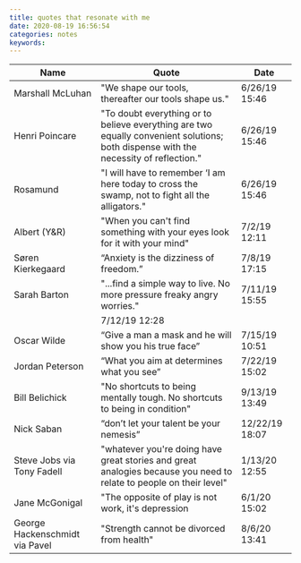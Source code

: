 ```yaml
---
title: quotes that resonate with me
date: 2020-08-19 16:56:54
categories: notes
keywords:
---
```


| Name                           | Quote                                                                                                                                | Date           |
|--------------------------------|--------------------------------------------------------------------------------------------------------------------------------------|----------------|
| Marshall McLuhan               | "We shape our tools, thereafter our tools shape us."                                                                                 | 6/26/19 15:46  |
| Henri Poincare                 | "To doubt everything or to believe everything are two equally convenient solutions; both dispense with the necessity of reflection." | 6/26/19 15:46  |
| Rosamund                       | "I will have to remember ‘I am here today to cross the swamp, not to fight all the alligators."                                      | 6/26/19 15:46  |
| Albert (Y&R)                   | "When you can't find something with your eyes look for it with your mind"                                                            | 7/2/19 12:11   |
| Søren Kierkegaard              | “Anxiety is the dizziness of freedom.”                                                                                               | 7/8/19 17:15   |
| Sarah Barton                   | "...find a simple way to live. No more pressure freaky angry worries."                                                               | 7/11/19 15:55  |
                                                                                              | 7/12/19 12:28  |
| Oscar Wilde                    | “Give a man a mask and he will show you his true face”                                                                               | 7/15/19 10:51  |
| Jordan Peterson                | “What you aim at determines what you see”                                                                                            | 7/22/19 15:02  |
| Bill Belichick                 | "No shortcuts to being mentally tough. No shortcuts to being in condition"                                                           | 9/13/19 13:49  |
| Nick Saban                     | “don’t let your talent be your nemesis”                                                                                              | 12/22/19 18:07 |
| Steve Jobs via Tony Fadell     | "whatever you're doing have great stories and great analogies because you need to relate to people on their   level"                 | 1/13/20 12:55  |
| Jane McGonigal                 | "The opposite of play is not work, it's depression                                                                                   | 6/1/20 15:02   |
| George Hackenschmidt via Pavel | "Strength cannot be divorced from health"                                                                                            | 8/6/20 13:41   
